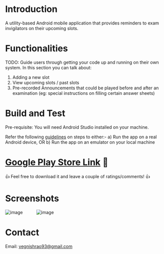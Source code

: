 # Introduction 
A utility-based Android mobile application that provides reminders to exam invigilators on their upcoming slots.
 
# Functionalities
TODO: Guide users through getting your code up and running on their own system. In this section you can talk about:
1.	Adding a new slot
2.	View upcoming slots / past slots
3.	Pre-recorded Announcements that could be played before and after an examination (eg: special instructions on filling certain answer sheets)

# Build and Test
Pre-requisite: You will need Android Studio installed on your machine.

Refer the following [guidelines](https://developer.android.com/training/basics/firstapp/running-app) on steps to either:-
  a) Run the app on a real Android device, OR
  b) Run the app on an emulator on your local machine


# [Google Play Store Link](https://goo.gl/CAc4Ck) :iphone:
:thumbsup: Feel free to download it and leave a couple of ratings/comments! :thumbsup:

# Screenshots
![image](https://user-images.githubusercontent.com/35124929/52573506-466a9a00-2e55-11e9-960b-eb53cad3502f.png) &nbsp;&nbsp;&nbsp;&nbsp;&nbsp;&nbsp;&nbsp;&nbsp;&nbsp;
![image](https://user-images.githubusercontent.com/35124929/52573680-9b0e1500-2e55-11e9-93ee-85c4f71dfd7d.png)


# Contact
Email: vegnishrao93@gmail.com
